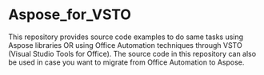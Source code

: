 Aspose_for_VSTO
===============

This repository provides source code examples to do same tasks using Aspose libraries OR using Office Automation techniques through VSTO (Visual Studio Tools for Office). The source code in this repository can also be used in case you want to migrate from Office Automation to Aspose.
